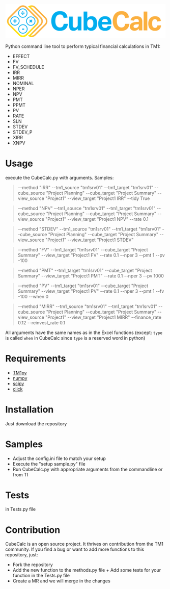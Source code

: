 ![](https://github.com/MariusWirtz/CubeCalc/blob/master/Images/logo.svg)

Python command line tool to perform typical financial calculations in TM1:

-  EFFECT
-  FV
-  FV_SCHEDULE
-  IRR
-  MIRR
-  NOMINAL
-  NPER
-  NPV
-  PMT
-  PPMT
-  PV
-  RATE
-  SLN
-  STDEV
-  STDEV_P
-  XIRR
-  XNPV

# Usage
execute the CubeCalc.py with arguments. Samples:

> --method "IRR" --tm1_source "tm1srv01" --tm1_target "tm1srv01" --cube_source "Project Planning" --cube_target "Project Summary" --view_source "Project1" --view_target "Project1 IRR" --tidy True

> --method "NPV" --tm1_source "tm1srv01" --tm1_target "tm1srv01" --cube_source "Project Planning" --cube_target "Project Summary" --view_source "Project1" --view_target "Project1 NPV" --rate 0.1

> --method "STDEV" --tm1_source "tm1srv01" --tm1_target "tm1srv01" --cube_source "Project Planning" --cube_target "Project Summary" --view_source "Project1" --view_target "Project1 STDEV"

> --method "FV" --tm1_target "tm1srv01" --cube_target "Project Summary" --view_target "Project1 FV" --rate 0.1 --nper 3 --pmt 1 --pv -100

> --method "PMT" --tm1_target "tm1srv01" --cube_target "Project Summary" --view_target "Project1 PMT" --rate 0.1 --nper 3 --pv 1000

> --method "PV" --tm1_target "tm1srv01" --cube_target "Project Summary" --view_target "Project1 PV" --rate 0.1 --nper 3 --pmt 1 --fv -100 --when 0

> --method "MIRR" --tm1_source "tm1srv01" --tm1_target "tm1srv01" --cube_source "Project Planning" --cube_target "Project Summary" --view_source "Project1" --view_target "Project1 MIRR" --finance_rate 0.12 --reinvest_rate 0.1

All arguments have the same names as in the Excel functions (except: `type` is called `when` in CubeCalc since `type` is a reserved word in python) 

# Requirements
- [TM1py](https://github.com/cubewise-code/TM1py)
- [numpy](https://github.com/numpy/numpy)
- [scipy](https://github.com/scipy/scipy)
- [click](https://github.com/pallets/click/)

# Installation

Just download the repository

# Samples
- Adjust the config.ini file to match your setup
- Execute the "setup sample.py" file 
- Run CubeCalc.py with appropriate arguments from the commandline or from TI


# Tests
in Tests.py file


# Contribution
CubeCalc is an open source project. It thrives on contribution from the TM1 community. If you find a bug or want to add more functions to this repository, just:
- Fork the repository
- Add the new function to the methods.py file + Add some tests for your function in the Tests.py file
- Create a MR
and we will merge in the changes







